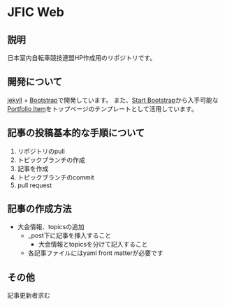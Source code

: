 # JFIC Web

## 説明

日本室内自転車競技連盟HP作成用のリポジトリです。

## 開発について

[jekyll] + [Bootstrap]で開発しています。
また、[Start Bootstrap]から入手可能な
[Portfolio Item]をトップページのテンプレートとして活用しています。


## 記事の投稿基本的な手順について

1.  リポジトリのpull
2.  トピックブランチの作成
3.  記事を作成
4.  トピックブランチのcommit
5.  pull request

## 記事の作成方法

-   大会情報、topicsの追加
    -   \_post下に記事を挿入すること
        -  大会情報とtopicsを分けて記入すること 
    -   各記事ファイルにはyaml front matterが必要です

## その他

記事更新者求む

[jekyll]:http://jekyllrb.com/
[Portfolio Item]:http://startbootstrap.com/template-overviews/portfolio-item/
[Bootstrap]:http://getbootstrap.com/
[Start Bootstrap]:http://startbootstrap.com/


